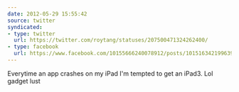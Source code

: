 ```yaml
---
date: 2012-05-29 15:55:42
source: twitter
syndicated:
- type: twitter
  url: https://twitter.com/roytang/statuses/207500471324262400/
- type: facebook
  url: https://www.facebook.com/10155666240078912/posts/10151634219963912
---
```


Everytime an app crashes on my iPad I'm tempted to get an iPad3. Lol gadget lust
